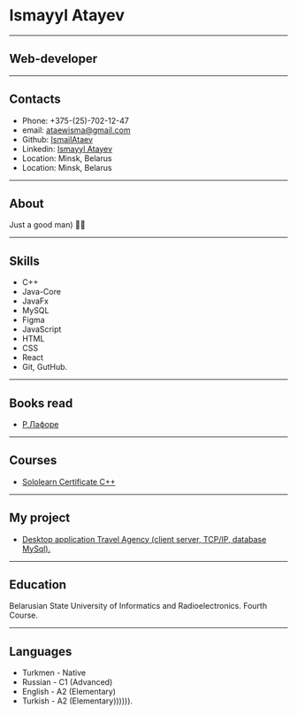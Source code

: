 # Ismayyl Atayev

***
## Web-developer

***
## Contacts
* Phone: +375-(25)-702-12-47
* email: ataewisma@gmail.com
* Github: [IsmailAtaev](https://github.com/IsmailAtaev)
* Linkedin: [Ismayyl Atayev](https://www.linkedin.com/in/-atayev-834259228/)
* Location: Minsk, Belarus
* Location: Minsk, Belarus

***
## About
Just a good man) 🦾🙂

***
## Skills
* C++
* Java-Core
* JavaFx
* MySQL
* Figma
* JavaScript 
* HTML 
* CSS 
* React 
* Git, GutHub.

***
## Books read
* [Р.Лафоре](https://www.dropbox.com/s/4b2tph1dgmauqih/Lafore_R_-_Obektno-orientirovannoe_programmir.pdf?dl=0)

***
## Courses
* [Sololearn Certificate C++](https://1drv.ms/b/s!Ardk-_3JemPtfmpTqvlJLf2TS0U)

***
## My project

* [Desktop application Travel Agency (client server, TCP/IP, database MySql).](https://github.com/IsmailAtaev/Coursework-Sem-5.git)

***
## Education
Belarusian State University of Informatics and Radioelectronics.
Fourth Course.

***
## Languages
* Turkmen - Native
* Russian - C1 (Advanced)
* English - A2 (Elementary)
* Turkish - A2 (Elementary)))))).